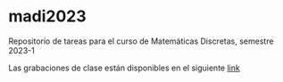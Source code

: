 # madi2023
Repositorio de tareas para el curso de Matemáticas Discretas, semestre 2023-1

Las grabaciones de clase están disponibles en el siguiente [link](https://drive.google.com/drive/folders/1UDMHZYIbWt1Gf57ttovREMxz4eWsFO7H?usp=sharing)
